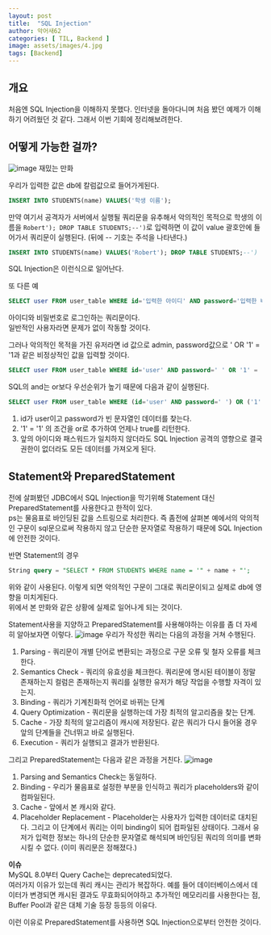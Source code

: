 ```yaml
---
layout: post
title:  "SQL Injection"
author: 악어새62
categories: [ TIL, Backend ]
image: assets/images/4.jpg
tags: [Backend]
---
```

## 개요

처음엔 SQL Injection을 이해하지 못했다. 인터넷을 돌아다니며 처음 봤던 예제가 이해하기 어려웠던 것 같다. 그래서 이번 기회에 정리해보려한다.

## 어떻게 가능한 걸까?

![image](https://github.com/jh10253267/TIL/assets/108499717/192cd8b8-c3de-4f1a-8275-d9709afd3235)
재밌는 만화

우리가 입력한 값은 db에 칼럼값으로 들어가게된다.

```sql
INSERT INTO STUDENTS(name) VALUES('학생 이름');
```
만약 여기서 공격자가 서버에서 실행될 쿼리문을 유추해서 악의적인 목적으로 학생의 이름을 `Robert'); DROP TABLE STUDENTS;--')`로 입력하면 이 값이 value 괄호안에 들어가서 쿼리문이 실행된다. (뒤에 -- 기호는 주석을 나타낸다.)

```sql
INSERT INTO STUDENTS(name) VALUES('Robert'); DROP TABLE STUDENTS;--')
```
SQL Injection은 이런식으로 일어난다.

또 다른 예

```sql
SELECT user FROM user_table WHERE id='입력한 아이디' AND password='입력한 비밀번호';
```

아이디와 비밀번호로 로그인하는 쿼리문이다.  
일반적인 사용자라면 문제가 없이 작동할 것이다.

그러나 악의적인 목적을 가진 유저라면
id 값으로 admin, password값으로 ' OR '1' = '1과 같은 비정상적인 값을 입력할 것이다.

```sql
SELECT user FROM user_table WHERE id='user' AND password=' ' OR '1' = '1';
```
SQL의 and는 or보다 우선순위가 높기 때문에 다음과 같이 실행된다.
```sql
SELECT user FROM user_table WHERE (id='user' AND password=' ') OR ('1' = '1');
```
1. id가 user이고 password가 빈 문자열인 데이터를 찾는다.
2. '1' = '1' 의 조건을 or로 추가하여 언제나 true를 리턴한다.
3. 앞의 아이디와 패스워드가 일치하지 않더라도 SQL Injection 공격의 영향으로 결국 권한이 없더라도 모든 데이터를 가져오게 된다.

## Statement와 PreparedStatement 

전에 살펴봤던 JDBC에서 SQL Injection을 막기위해 Statement 대신 PreparedStatement를 사용한다고 한적이 있다.  
ps는 물음표로 바인딩된 값을 스트링으로 처리한다. 즉 좀전에 살펴본 예에서의 악의적인 구문이 sql문으로써 작용하지 않고 단순한 문자열로 작용하기 때문에 SQL Injection에 안전한 것이다.

반면 Statement의 경우
```sql
String query = "SELECT * FROM STUDENTS WHERE name = '" + name + "';
```

위와 같이 사용된다. 이렇게 되면 악의적인 구문이 그대로 쿼리문이되고 실제로 db에 영향을 미치게된다.  
위에서 본 만화와 같은 상황에 실제로 일어나게 되는 것이다.

Statement사용을 지양하고 PreparedStatement를 사용해야하는 이유를 좀 더 자세히 알아보자면 이렇다.
![image](https://github.com/jh10253267/TIL/assets/108499717/0c04148b-8548-477c-9c7f-fc5c71d88357)
우리가 작성한 쿼리는 다음의 과정을 거쳐 수행된다.
1. Parsing - 쿼리문이 개별 단어로 변환되는 과정으로 구문 오류 및 철자 오류를 체크한다.
2. Semantics Check - 쿼리의 유효성을 체크한다. 쿼리문에 명시된 테이블이 정말 존재하는지 컬럼은 존재하는지 쿼리를 실행한 유저가 해당 작업을 수행할 자격이 있는지.
3. Binding - 쿼리가 기계친화적 언어로 바뀌는 단계
4. Query Optimization - 쿼리문을 실행하는데 가장 최적의 알고리즘을 찾는 단계. 
5. Cache - 가장 최적의 알고리즘이 캐시에 저장된다. 같은 쿼리가 다시 들어올 경우 앞의 단계들을 건너뛰고 바로 실행된다.
6. Execution - 쿼리가 실행되고 결과가 반환된다.

그리고 PreparedStatement는 다음과 같은 과정을 거친다.
![image](https://github.com/jh10253267/TIL/assets/108499717/c093d945-4930-4b29-93ae-7d18b469c294)
1. Parsing and Semantics Check는 동일하다.
2. Binding - 우리가 물음표로 설정한 부분을 인식하고 쿼리가 placeholders와 같이 컴파일된다. 
3. Cache - 앞에서 본 캐시와 같다.
4. Placeholder Replacement - Placeholder는 사용자가 입력한 데이터로 대치된다. 그리고 이 단계에서 쿼리는 이미 binding이 되어 컴파일된 상태이다. 그래서 유저가 입력한 정보는 하나의 단순한 문자열로 해석되며 바인딩된 쿼리의 의미를 변화시킬 수 없다. (이미 쿼리문은 정해졌다.)

**이슈**  
MySQL 8.0부터 Query Cache는 deprecated되었다.  
여러가지 이유가 있는데 쿼리 캐시는 관리가 복잡하다. 예를 들어 데이터베이스에서 데이터가 변경되면 캐시된 결과도 무효화되어야하고 추가적인 메모리리를 사용한다는 점, Buffer Pool과 같은 대체 기술 등장 등등의 이유다.

이런 이유로 PreparedStatement를 사용하면 SQL Injection으로부터 안전한 것이다.